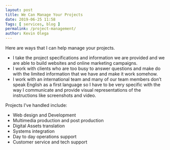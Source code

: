 ```yaml
--- 
layout: post 
title: We Can Manage Your Projects
date: 2019-06-25 11:58
Tags: [ services, blog ]
permalink: /project-management/ 
author: Kevin Olega 
--- 
```

Here are ways that I can help manage your projects.

- I take the project specifications and information we are provided and we are able to build websites and online marketing campaigns.
- I work with clients who are too busy to answer questions and make do with the limited information that we have and make it work somehow.
- I work with an international team and many of our team members don’t speak English as a first language so I have to be very specific with the way I communicate and provide visual representations of the instructions like screenshots and video.

Projects I’ve handled include:

- Web design and Development
- Multimedia production and post production
- Digital Assets translation
- Systems integration
- Day to day operations support
- Customer service and tech support 